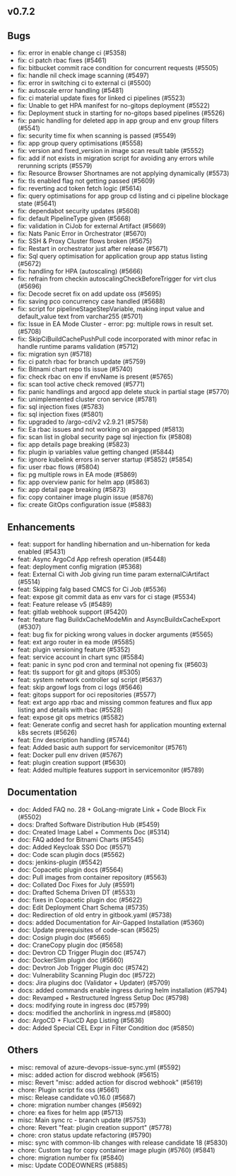 ## v0.7.2

## Bugs
- fix: error in enable change ci  (#5358)
- fix: ci patch rbac fixes (#5461)
- fix: bitbucket commit race condition for concurrent requests (#5505)
- fix: handle nil check image scanning (#5497)
- fix: error in switching ci to external ci (#5500)
- fix: autoscale error handling (#5481)
- fix: ci material update fixes for linked ci pipelines (#5523)
- fix: Unable to get HPA manifest for no-gitops deployment (#5522)
- fix: Deployment stuck in starting for no-gitops based pipelines (#5526)
- fix: panic handling for deleted app in app group and env group filters (#5541)
- fix: security time fix when scanning is passed (#5549)
- fix: app group query optimisations (#5558)
- fix: version and fixed_version in image scan result table (#5552)
- fix: add if not exists in migration script for avoiding any errors while rerunning scripts (#5579)
- fix: Resource Browser Shortnames are not applying dynamically (#5573)
- fix: tls enabled flag not getting passed (#5609)
- fix: reverting acd token fetch logic (#5614)
- fix: query optimisations for app group cd listing and ci pipeline blockage state (#5641)
- fix: dependabot security updates (#5608)
- fix: default PipelineType given (#5668)
- fix: validation in CiJob for external Artifact (#5669)
- fix: Nats Panic Error in Orchestrator  (#5670)
- fix: SSH & Proxy Cluster flows broken (#5675)
- fix: Restart in orchestrator just after release (#5671)
- fix: Sql query optimisation for application group app status listing (#5672)
- fix: handling for HPA (autoscaling) (#5666)
- fix: refrain from checkin autoscalingCheckBeforeTrigger for virt clus (#5696)
- fix: Decode secret fix on add update oss (#5695)
- fix: saving pco concurrency case handled (#5688)
- fix: script for pipelineStageStepVariable, making input value and default_value text from varchar255 (#5701)
- fix: Issue in EA Mode Cluster - error: pg: multiple rows in result set. (#5708)
- fix: SkipCiBuildCachePushPull code incorporated with minor refac in handle runtime params validation (#5712)
- fix: migration syn (#5718)
- fix: ci patch rbac for branch update (#5759)
- fix: Bitnami chart repo tls issue (#5740)
- fix: check rbac on env if envName is present (#5765)
- fix: scan tool active check removed (#5771)
- fix: panic handlings and argocd app delete stuck in partial stage (#5770)
- fix: unimplemented cluster cron service (#5781)
- fix: sql injection fixes (#5783)
- fix: sql injection fixes (#5801)
- fix: upgraded to /argo-cd/v2 v2.9.21 (#5758)
- fix: Ea rbac issues and not working on airgapped (#5813)
- fix: scan list in global security page sql injection fix (#5808)
- fix: app details page breaking (#5823)
- fix: plugin ip variables value getting changed (#5844)
- fix: ignore kubelink errors in server startup (#5852) (#5854)
- fix: user rbac flows (#5804)
- fix: pg multiple rows in EA mode (#5869)
- fix: app overview panic for helm app (#5863)
- fix: app detail page breaking (#5873)
- fix: copy container image plugin issue (#5876)
- fix: create GitOps configuration issue (#5883)
## Enhancements
- feat: support for handling hibernation and un-hibernation for keda enabled (#5431)
- feat: Async ArgoCd App refresh operation (#5448)
- feat: deployment config migration (#5368)
- feat: External Ci with Job giving run time param externalCiArtifact (#5514)
- feat: Skipping falg based CMCS for Ci Job  (#5536)
- feat: expose git commit data as env vars for ci stage (#5534)
- feat: Feature release v5 (#5489)
- feat: gitlab webhook support (#5420)
- feat: feature flag BuildxCacheModeMin and AsyncBuildxCacheExport (#5307)
- feat: bug fix for picking wrong values in docker arguments (#5565)
- feat: ext argo router in ea mode (#5585)
- feat: plugin versioning feature (#5352)
- feat: service account in chart sync (#5584)
- feat: panic in sync pod cron and terminal not opening fix (#5603)
- feat: tls support for git and gitops (#5305)
- feat: system network controller sql script (#5637)
- feat: skip argowf logs from ci logs (#5646)
- feat: gitops support for oci repositories (#5577)
- feat: ext argo app rbac and missing common features and flux app listing and details with rbac (#5528)
- feat: expose git ops metrics (#5582)
- feat: Generate config and secret hash for application mounting external k8s secrets (#5626)
- feat: Env description handling (#5744)
- feat: Added basic auth support for servicemonitor (#5761)
- feat: Docker pull env driven (#5767)
- feat: plugin creation support (#5630)
- feat: Added multiple features support in servicemonitor (#5789)
## Documentation
- doc: Added FAQ no. 28 + GoLang-migrate Link + Code Block Fix (#5502)
- docs: Drafted Software Distribution Hub (#5459)
- doc: Created Image Label + Comments Doc (#5314)
- doc: FAQ added for Bitnami Charts (#5545)
- doc: Added Keycloak SSO Doc (#5571)
- doc: Code scan plugin docs (#5562)
- docs: jenkins-plugin (#5542)
- doc: Copacetic plugin docs (#5564)
- doc: Pull images from container repository (#5563)
- doc: Collated Doc Fixes for July (#5591)
- doc: Drafted Schema Driven DT (#5533)
- doc: fixes in Copacetic plugin doc (#5622)
- doc: Edit Deployment Chart Schema (#5735)
- doc: Redirection of old entry in gitbook.yaml (#5738)
- docs: added Documentation for Air-Gapped Installation (#5360)
- doc: Update prerequisites of code-scan (#5625)
- doc: Cosign plugin doc (#5665)
- doc: CraneCopy plugin doc (#5658)
- doc: Devtron CD Trigger Plugin doc (#5747)
- doc: DockerSlim plugin doc (#5660)
- doc: Devtron Job Trigger Plugin doc (#5742)
- doc: Vulnerability Scanning Plugin doc (#5722)
- docs: Jira plugins doc (Validator + Updater) (#5709)
- docs: added commands enable ingress during helm installation (#5794)
- doc: Revamped + Restructured Ingress Setup Doc (#5798)
- docs: modifying route in ingress doc (#5799)
- docs: modified the anchorlink in ingress.md (#5800)
- doc: ArgoCD + FluxCD App Listing (#5636)
- doc: Added Special CEL Expr in Filter Condition doc (#5850)
## Others
- misc: removal of azure-devops-issue-sync.yml (#5592)
- misc: added action for discrod webhook (#5615)
- misc: Revert "misc: added action for discrod webhook" (#5619)
- chore: Plugin script fix oss (#5661)
- misc: Release candidate v0.16.0 (#5687)
- chore: migration number changes (#5692)
- chore: ea fixes for helm app (#5713)
- misc: Main sync rc - branch update (#5753)
- chore: Revert "feat: plugin creation support" (#5778)
- chore: cron status update refactoring (#5790)
- misc: sync with common-lib changes with release candidate 18 (#5830)
- chore: Custom tag for copy container image plugin (#5760) (#5841)
- chore: migration number fix (#5840)
- misc: Update CODEOWNERS (#5885)
